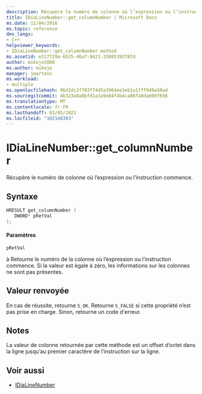```yaml
---
description: Récupère le numéro de colonne où l’expression ou l’instruction commence.
title: IDiaLineNumber::get_columnNumber | Microsoft Docs
ms.date: 11/04/2016
ms.topic: reference
dev_langs:
- C++
helpviewer_keywords:
- IDiaLineNumber::get_columnNumber method
ms.assetid: e317f29a-6525-46a7-8421-33985392f8fd
author: mikejo5000
ms.author: mikejo
manager: jmartens
ms.workload:
- multiple
ms.openlocfilehash: 06d2dc2f703f74d5a3964ee3eb1a1fff948a50ad
ms.sourcegitcommit: 4b323a8a8bfd1a1a9e84f4b4ca88fa8da690f656
ms.translationtype: MT
ms.contentlocale: fr-FR
ms.lasthandoff: 03/05/2021
ms.locfileid: "102148303"
---
```

# <a name="idialinenumberget_columnnumber"></a>IDiaLineNumber::get_columnNumber
Récupère le numéro de colonne où l’expression ou l’instruction commence.

## <a name="syntax"></a>Syntaxe

```cpp
HRESULT get_columnNumber ( 
   DWORD* pRetVal
);
```

#### <a name="parameters"></a>Paramètres
 `pRetVal`

à Retourne le numéro de la colonne où l’expression ou l’instruction commence. Si la valeur est égale à zéro, les informations sur les colonnes ne sont pas présentes.

## <a name="return-value"></a>Valeur renvoyée
 En cas de réussite, retourne `S_OK`. Retourne `S_FALSE` si cette propriété n’est pas prise en charge. Sinon, retourne un code d'erreur.

## <a name="remarks"></a>Notes
 La valeur de colonne retournée par cette méthode est un offset d’octet dans la ligne jusqu’au premier caractère de l’instruction sur la ligne.

## <a name="see-also"></a>Voir aussi
- [IDiaLineNumber](../../debugger/debug-interface-access/idialinenumber.md)
